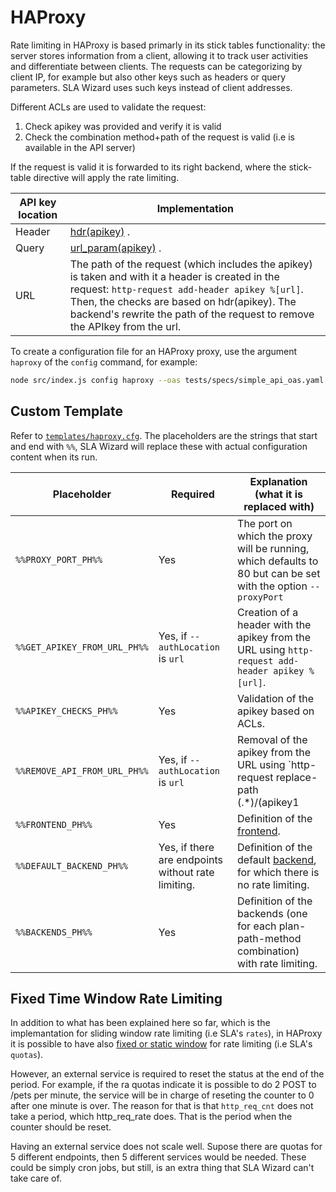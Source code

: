 # HAProxy

Rate limiting in HAProxy is based primarly in its stick tables functionality: the server stores information from a client, allowing it to track user activities and differentiate between clients. The requests can be categorizing by client IP, for example but also other keys such as headers or query parameters. SLA Wizard uses such keys instead of client addresses.

Different ACLs are used to validate the request:

1. Check apikey was provided and verify it is valid
2. Check the combination method+path of the request is valid (i.e is available in the API server)

If the request is valid it is forwarded to its right backend, where the stick-table directive will apply the rate limiting.

| API key location | Implementation                                                                                                                                                                                                                                                                    |
| ---------------- | --------------------------------------------------------------------------------------------------------------------------------------------------------------------------------------------------------------------------------------------------------------------------------- |
| Header           | [hdr(apikey)](https://www.haproxy.com/documentation/hapee/latest/onepage/#7.3.6-hdr) .                                                                                                                                                                                            |
| Query            | [url_param(apikey)](https://www.haproxy.com/documentation/hapee/latest/onepage/#7.3.6-url_param) .                                                                                                                                                                                |
| URL              | The path of the request (which includes the apikey) is taken and with it a header is created in the request: `http-request add-header apikey %[url]`. Then, the checks are based on hdr(apikey). The backend's rewrite the path of the request to remove the APIkey from the url. |

To create a configuration file for an HAProxy proxy, use the argument `haproxy` of the `config` command, for example:

```bash
node src/index.js config haproxy --oas tests/specs/simple_api_oas.yaml --sla tests/specs/slas/ --outFile tests/proxy-configuration-haproxy.cfg
```

## Custom Template

Refer to [`templates/haproxy.cfg`](../templates/haproxy.cfg). The placeholders are the strings that start and end with `%%`, SLA Wizard will replace these with actual configuration content when its run.

| Placeholder                  | Required                                           | Explanation (what it is replaced with)                                                                                                   |
| ---------------------------- | -------------------------------------------------- | ---------------------------------------------------------------------------------------------------------------------------------------- |
| `%%PROXY_PORT_PH%%`          | Yes                                                | The port on which the proxy will be running, which defaults to 80 but can be set with the option `--proxyPort`                           |
| `%%GET_APIKEY_FROM_URL_PH%%` | Yes, if `--authLocation` is `url`                  | Creation of a header with the apikey from the URL using `http-request add-header apikey %[url]`.                                         |
| `%%APIKEY_CHECKS_PH%%`       | Yes                                                | Validation of the apikey based on ACLs.                                                                                                  |
| `%%REMOVE_API_FROM_URL_PH%%` | Yes, if `--authLocation` is `url`                  | Removal of the apikey from the URL using `http-request replace-path (.*)/(apikey1| apikey2 | ... | aikeyN) \1`.                          |
| `%%FRONTEND_PH%%`            | Yes                                                | Definition of the [frontend](https://www.haproxy.com/documentation/hapee/latest/onepage/#4).                                             |
| `%%DEFAULT_BACKEND_PH%%`     | Yes, if there are endpoints without rate limiting. | Definition of the default [backend](https://www.haproxy.com/documentation/hapee/latest/onepage/#4), for which there is no rate limiting. |
| `%%BACKENDS_PH%%`            | Yes                                                | Definition of the backends (one for each plan-path-method combination) with rate limiting.                                               |

## Fixed Time Window Rate Limiting

In addition to what has been explained here so far, which is the implemantation for sliding window rate limiting (i.e SLA's `rates`), in HAProxy it is possible to have also [fixed or static window](https://www.haproxy.com/blog/four-examples-of-haproxy-rate-limiting/#rate-limit-by-fixed-time-window) for rate limiting (i.e SLA's `quotas`).

However, an external service is required to reset the status at the end of the period. For example, if the ra quotas indicate it is possible to do 2 POST to /pets per minute, the service will be in charge of reseting the counter to 0 after one minute is over. The reason for that is that `http_req_cnt` does not take a period, which http_req_rate does. That is the period when the counter should be reset.

Having an external service does not scale well. Supose there are quotas for 5 different endpoints, then 5 different services would be needed. These could be simply cron jobs, but still, is an extra thing that SLA Wizard can't take care of.
